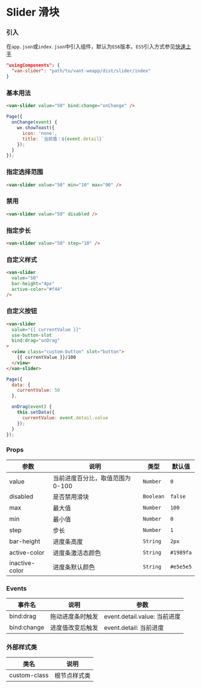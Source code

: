 # Slider 滑块

### 引入
在`app.json`或`index.json`中引入组件，默认为`ES6`版本，`ES5`引入方式参见[快速上手](#/quickstart)

```json
"usingComponents": {
  "van-slider": "path/to/vant-weapp/dist/slider/index"
}
```

### 基本用法

```html
<van-slider value="50" bind:change="onChange" />
```

```js
Page({
  onChange(event) {
    wx.showToast({
      icon: 'none',
      title: `当前值：${event.detail}`
    });
  }
});
```

### 指定选择范围

```html
<van-slider value="50" min="10" max="90" />
```

### 禁用

```html
<van-slider value="50" disabled />
```

### 指定步长

```html
<van-slider value="50" step="10" />
```

### 自定义样式

```html
<van-slider
  value="50"
  bar-height="4px"
  active-color="#f44"
/>
```

### 自定义按钮

```html
<van-slider
  value="{{ currentValue }}"
  use-button-slot
  bind:drag="onDrag"
>
  <view class="custom-button" slot="button">
    {{ currentValue }}/100
  </view>
</van-slider>
```

```js
Page({
  data: {
    currentValue: 50
  },

  onDrag(event) {
    this.setData({
      currentValue: event.detail.value
    });
  }
});
```

### Props

| 参数 | 说明 | 类型 | 默认值 |
|-----------|-----------|-----------|-------------|
| value | 当前进度百分比，取值范围为 0-100 | `Number` | `0` |
| disabled | 是否禁用滑块 | `Boolean` | `false` |
| max | 最大值 | `Number` | `100` |
| min | 最小值 | `Number` | `0` |
| step | 步长 | `Number` | `1` |
| bar-height | 进度条高度 | `String` | `2px` |
| active-color | 进度条激活态颜色 | `String` | `#1989fa` |
| inactive-color | 进度条默认颜色 | `String` | `#e5e5e5` |

### Events

| 事件名 | 说明 | 参数 |
|-----------|-----------|-----------|
| bind:drag | 拖动进度条时触发 | event.detail.value: 当前进度 |
| bind:change | 进度值改变后触发 | event.detail: 当前进度 |

### 外部样式类

| 类名 | 说明 |
|-----------|-----------|
| custom-class | 根节点样式类 |
